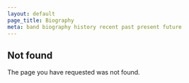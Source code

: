 ```yaml
---
layout: default
page_title: Biography
meta: band biography history recent past present future
---
```


Not found
---

The page you have requested was not found.
